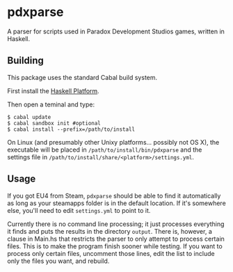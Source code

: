 # pdxparse
A parser for scripts used in Paradox Development Studios games, written in Haskell.

## Building

This package uses the standard Cabal build system.

First install the [Haskell Platform](https://www.haskell.org/platform/).

Then open a teminal and type:

    $ cabal update
    $ cabal sandbox init #optional
    $ cabal install --prefix=/path/to/install

On Linux (and presumably other Unixy platforms... possibly not OS X), the
executable will be placed in `/path/to/install/bin/pdxparse` and the settings
file in `/path/to/install/share/<platform>/settings.yml`.

## Usage

If you got EU4 from Steam, `pdxparse` should be able to find it automatically
as long as your steamapps folder is in the default location.  If it's somewhere
else, you'll need to edit `settings.yml` to point to it.

Currently there is no command line processing; it just processes everything it
finds and puts the results in the directory `output`. There is, however, a
clause in Main.hs that restricts the parser to only attempt to process certain
files. This is to make the program finish sooner while testing. If you want to
process only certain files, uncomment those lines, edit the list to include
only the files you want, and rebuild.

